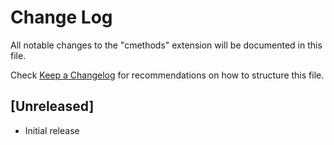 # Change Log

All notable changes to the "cmethods" extension will be documented in this file.

Check [Keep a Changelog](http://keepachangelog.com/) for recommendations on how to structure this file.

## [Unreleased]

- Initial release